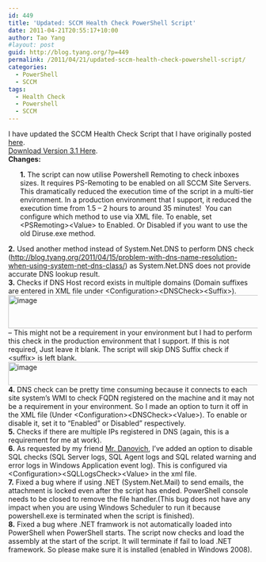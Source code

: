 ```yaml
---
id: 449
title: 'Updated: SCCM Health Check PowerShell Script'
date: 2011-04-21T20:55:17+10:00
author: Tao Yang
#layout: post
guid: http://blog.tyang.org/?p=449
permalink: /2011/04/21/updated-sccm-health-check-powershell-script/
categories:
  - PowerShell
  - SCCM
tags:
  - Health Check
  - Powershell
  - SCCM
---
```

<div>I have updated the SCCM Health Check Script that I have originally posted <a href="http://blog.tyang.org/2011/03/30/powershell-script-sccm-health-check/">here</a>.</div>
<div>
<div><a href="http://blog.tyang.org/wp-content/uploads/2011/04/SCCM-Health-Check-v3.1.zip">Download Version 3.1 Here</a>.</div>
<div>
<div><strong>Changes:</strong></div>
<ul><strong>1.</strong> The script can now utilise Powershell Remoting to check inboxes sizes. It requires PS-Remoting to be enabled on all SCCM Site Servers. This dramatically reduced the execution time of the script in a multi-tier environment. In a production environment that I support, it reduced the execution time from 1.5 – 2 hours to around 35 minutes!  You can configure which method to use via XML file. To enable, set &lt;PSRemoting&gt;&lt;Value&gt; to Enabled. Or Disabled if you want to use the old Diruse.exe method.</ul>
</div>
<div><strong>2.</strong> Used another method instead of System.Net.DNS to perform DNS check (<a href="http://blog.tyang.org/2011/04/15/problem-with-dns-name-resolution-when-using-system-net-dns-class/">http://blog.tyang.org/2011/04/15/problem-with-dns-name-resolution-when-using-system-net-dns-class/</a>) as System.Net.DNS does not provide accurate DNS lookup result.</div>
<div><strong>3.</strong> Checks if DNS Host record exists in multiple domains (Domain suffixes are entered in XML file under &lt;Configuration&gt;&lt;DNSCheck&gt;&lt;Suffix&gt;).</div>
<div><a href="http://blog.tyang.org/wp-content/uploads/2011/04/image.png"><img style="background-image: none; padding-left: 0px; padding-right: 0px; display: inline; padding-top: 0px; border: 0px;" title="image" src="http://blog.tyang.org/wp-content/uploads/2011/04/image_thumb.png" border="0" alt="image" width="545" height="67" /></a></div>
<div>– This might not be a requirement in your environment but I had to perform this check in the production environment that I support. If this is not required, Just leave it blank. The script will skip DNS Suffix check if &lt;suffix&gt; is left blank.</div>
<div><a href="http://blog.tyang.org/wp-content/uploads/2011/04/image1.png"><img style="background-image: none; padding-left: 0px; padding-right: 0px; display: inline; padding-top: 0px; border: 0px;" title="image" src="http://blog.tyang.org/wp-content/uploads/2011/04/image_thumb1.png" border="0" alt="image" width="545" height="47" /></a></div>
<div><strong>4.</strong> DNS check can be pretty time consuming because it connects to each site system’s WMI to check FQDN registered on the machine and it may not be a requirement in your environment. So I made an option to turn it off in the XML file (Under &lt;Configuration&gt;&lt;DNSCheck&gt;&lt;Value&gt;). To enable or disable it, set it to “Enabled” or Disabled” respectively.</div>
<div><strong>5.</strong> Checks if there are multiple IPs registered in DNS (again, this is a requirement for me at work).</div>
<div><strong>6.</strong> As requested by my friend <a href="http://blog.danovich.com.au/">Mr. Danovich</a>, I’ve added an option to disable SQL checks (SQL Server logs, SQL Agent logs and SQL related warning and error logs in Windows Application event log). This is configured via &lt;Configuration&gt;&lt;SQLLogsCheck&gt;&lt;Value&gt; in the xml file.</div>
<div><strong>7.</strong> Fixed a bug where if using .NET (System.Net.Mail) to send emails, the attachment is locked even after the script has ended. PowerShell console needs to be closed to remove the file handler.(This bug does not have any impact when you are using Windows Scheduler to run it because powershell.exe is terminated when the script is finished).</div>
<div><strong>8.</strong> Fixed a bug where .NET framwork is not automatically loaded into PowerShell when PowerShell starts. The script now checks and load the assembly at the start of the script. It will terminate if fail to load .NET framework. So please make sure it is installed (enabled in Windows 2008).</div>
</div>